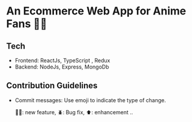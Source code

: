 # An Ecommerce Web App for Anime Fans 🚀🚀

## Tech
* Frontend: ReactJs, TypeScript , Redux
* Backend: NodeJs, Express, MongoDb

## Contribution Guidelines
* Commit messages: Use emoji to indicate the type of change.
  
  👶🏻: new feature, 🪲: Bug fix, ⬆️: enhancement ..
